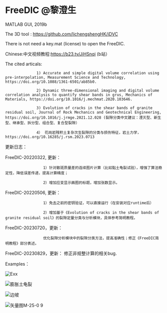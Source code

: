 # FreeDIC @黎澄生
MATLAB GUI, 2019b

The 3D tool : https://github.com/lichengshengHK/iDVC

There is not need a key.mat (license) to open the FreeDIC.

Chinese:中文视频教程:https://b23.tv/JiHSnqi (b站）

The cited articals:

                  1) Accurate and simple digital volume correlation using pre-interpolation, Measurement Science and Technology, https://doi.org/10.1088/1361-6501/ab85b0.

                  2) Dynamic three-dimensional imaging and digital volume correlation analysis to quantify shear bands in grus, Mechanics of Materials, https://doi.org/10.1016/j.mechmat.2020.103646.
 
                  3) Evolution of cracks in the shear bands of granite residual soil, Journal of Rock Mechanics and Geotechnical Engineering, https://doi.org/10.1016/j.jrmge.2021.12.028 (裂隙分类中文建议：湮灭型、新生型、继承型、拆分型、组合型、复合型裂隙）

                  4） 花岗岩残积土复杂次生裂隙的分类与损伤特征，岩土力学，https://doi.org/10.16285/j.rsm.2023.0713



更新日志：

FreeDIC-20220322, 更新：

                     1）针对散斑质量差的连续图片计算（比如黏土龟裂试验），增强了算法稳定性，降低误差传递，提高计算精度；

                     2）增加应变显示画图的标题，增加张数显示。
  
FreeDIC-20220506, 更新：

                     1）免去之前的密钥验证，可以直接运行（在安装对应runtime后）
  
                     2）增加基于《Evolution of cracks in the shear bands of granite residual soil》的裂隙定量分类与分析模块，具体参考简明教程。

FreeDIC-20230720，更新：

                     优化裂隙分析模块中的裂隙分类方法，提高准确性；修正《FreeDIC简明教程》部分表述。

FreeDIC-20230829，更新：
                     修正非规整计算的相关bug.

Examples：

![Exx](https://user-images.githubusercontent.com/47877456/160369190-c371a4f0-f582-44a3-aadb-07902da2f8ac.gif)

![膨胀土龟裂](https://user-images.githubusercontent.com/47877456/160369238-41e62d23-bff2-4ede-88e9-bff7d86157a0.gif)

![边坡](https://user-images.githubusercontent.com/47877456/160369256-81297ffe-7fc1-4a14-aa2c-a3feefe9d639.gif)

![矢量图M-25-0 9](https://user-images.githubusercontent.com/47877456/160369301-0a89b474-cfcd-4aa2-b353-4626320be1ed.gif)
